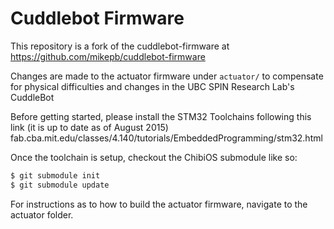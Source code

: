 # Cuddlebot Firmware

This repository is a fork of the cuddlebot-firmware at
https://github.com/mikepb/cuddlebot-firmware

Changes are made to the actuator firmware under `actuator/` to compensate for physical difficulties and changes in the UBC SPIN Research Lab's CuddleBot

Before getting started, please install the STM32 Toolchains following this link (it is up to date as of August 2015)
fab.cba.mit.edu/classes/4.140/tutorials/EmbeddedProgramming/stm32.html

Once the toolchain is setup, checkout the ChibiOS submodule like so:

```sh
$ git submodule init
$ git submodule update
```

For instructions as to how to build the actuator firmware, navigate to the actuator folder.
